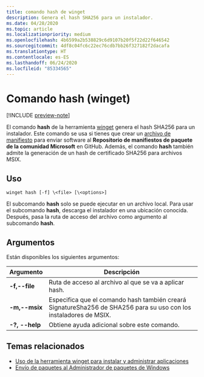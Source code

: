 ```yaml
---
title: comando hash de winget
description: Genera el hash SHA256 para un instalador.
ms.date: 04/28/2020
ms.topic: article
ms.localizationpriority: medium
ms.openlocfilehash: 4b6599a2b538829c6d9107b20f5f22d22f646542
ms.sourcegitcommit: 4df8c04fc6c22ec76cdb7bb26f327182f2dacafa
ms.translationtype: HT
ms.contentlocale: es-ES
ms.lasthandoff: 06/24/2020
ms.locfileid: "85334565"
---
```

# <a name="hash-command-winget"></a>Comando hash (winget)

[!INCLUDE [preview-note](../../includes/package-manager-preview.md)]

El comando **hash** de la herramienta [winget](index.md) genera el hash SHA256 para un instalador. Este comando se usa si tienes que crear un [archivo de manifiesto](../package/manifest.md) para enviar software al **Repositorio de manifiestos de paquete de la comunidad Microsoft** en GitHub. Además, el comando **hash** también admite la generación de un hash de certificado SHA256 para archivos MSIX.

## <a name="usage"></a>Uso

`winget hash [-f] \<file> [\<options>]`

El subcomando **hash** solo se puede ejecutar en un archivo local. Para usar el subcomando **hash**, descarga el instalador en una ubicación conocida. Después, pasa la ruta de acceso del archivo como argumento al subcomando **hash**.

## <a name="arguments"></a>Argumentos

Están disponibles los siguientes argumentos:

| Argumento  | Descripción |
|--------------|-------------|
| **-f,--file** |  Ruta de acceso al archivo al que se va a aplicar hash. |
| **-m,--msix**  | Especifica que el comando hash también creará SignatureSha256 de SHA256 para su uso con los instaladores de MSIX. |
| **-?, --help** |  Obtiene ayuda adicional sobre este comando. |

## <a name="related-topics"></a>Temas relacionados

* [Uso de la herramienta winget para instalar y administrar aplicaciones](index.md)
* [Envío de paquetes al Administrador de paquetes de Windows](../package/index.md)
